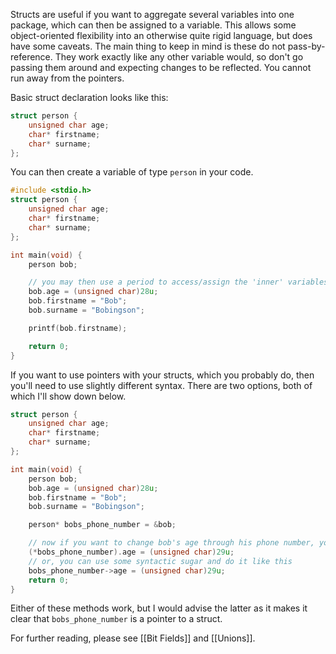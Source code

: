 Structs are useful if you want to aggregate several variables into one package, which can then be assigned to a variable. This allows some object-oriented flexibility into an otherwise quite rigid language, but does have some caveats. 
The main thing to keep in mind is these do not pass-by-reference. They work exactly like any other variable would, so don't go passing them around and expecting changes to be reflected. You cannot run away from the pointers.

Basic struct declaration looks like this:
```c title:'struct declaration'
struct person {
	unsigned char age;
	char* firstname;
	char* surname;
};
```

You can then create a variable of type `person` in your code.
```c title:'using structs'
#include <stdio.h>
struct person {
	unsigned char age;
	char* firstname;
	char* surname;
};

int main(void) {
	person bob;

	// you may then use a period to access/assign the 'inner' variables of the structure
	bob.age = (unsigned char)28u;
	bob.firstname = "Bob";
	bob.surname = "Bobingson";

	printf(bob.firstname);

	return 0;
}
```

If you want to use pointers with your structs, which you probably do, then you'll need to use slightly different syntax. There are two options, both of which I'll show down below.
```c title:"structs and pointers: a dummy's guide"
struct person {
	unsigned char age;
	char* firstname;
	char* surname;
};

int main(void) {
	person bob;
	bob.age = (unsigned char)28u;
	bob.firstname = "Bob";
	bob.surname = "Bobingson";

	person* bobs_phone_number = &bob;

	// now if you want to change bob's age through his phone number, you can either do it by de-referencing the pointer, like this
	(*bobs_phone_number).age = (unsigned char)29u;
	// or, you can use some syntactic sugar and do it like this
	bobs_phone_number->age = (unsigned char)29u;
	return 0;
}
```
Either of these methods work, but I would advise the latter as it makes it clear that `bobs_phone_number` is a pointer to a struct. 

For further reading, please see [[Bit Fields]] and [[Unions]]. 
